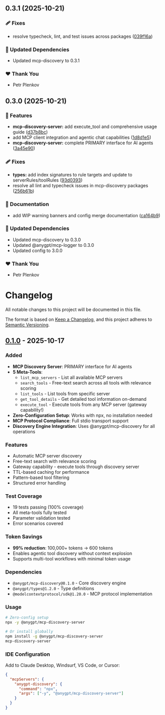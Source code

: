 ## 0.3.1 (2025-10-21)

### 🩹 Fixes

- resolve typecheck, lint, and test issues across packages ([039f16a](https://github.com/genai-tools/anygpt/commit/039f16a))

### 🧱 Updated Dependencies

- Updated mcp-discovery to 0.3.1

### ❤️ Thank You

- Petr Plenkov

## 0.3.0 (2025-10-21)

### 🚀 Features

- **mcp-discovery-server:** add execute_tool and comprehensive usage guide ([d37b8bc](https://github.com/genai-tools/anygpt/commit/d37b8bc))
- add MCP client integration and agentic chat capabilities ([1d8d1e5](https://github.com/genai-tools/anygpt/commit/1d8d1e5))
- **mcp-discovery-server:** complete PRIMARY interface for AI agents ([3a45e90](https://github.com/genai-tools/anygpt/commit/3a45e90))

### 🩹 Fixes

- **types:** add index signatures to rule targets and update to serverRules/toolRules ([93d0393](https://github.com/genai-tools/anygpt/commit/93d0393))
- resolve all lint and typecheck issues in mcp-discovery packages ([256b61b](https://github.com/genai-tools/anygpt/commit/256b61b))

### 📖 Documentation

- add WIP warning banners and config merge documentation ([ca164b9](https://github.com/genai-tools/anygpt/commit/ca164b9))

### 🧱 Updated Dependencies

- Updated mcp-discovery to 0.3.0
- Updated @anygpt/mcp-logger to 0.3.0
- Updated config to 3.0.0

### ❤️ Thank You

- Petr Plenkov

# Changelog

All notable changes to this project will be documented in this file.

The format is based on [Keep a Changelog](https://keepachangelog.com/en/1.0.0/),
and this project adheres to [Semantic Versioning](https://semver.org/spec/v2.0.0.html).

## [0.1.0] - 2025-10-17

### Added

- **MCP Discovery Server**: PRIMARY interface for AI agents
- **5 Meta-Tools**:
  - `list_mcp_servers` - List all available MCP servers
  - `search_tools` - Free-text search across all tools with relevance scoring
  - `list_tools` - List tools from specific server
  - `get_tool_details` - Get detailed tool information on-demand
  - `execute_tool` - Execute tools from any MCP server (gateway capability!)
- **Zero-Configuration Setup**: Works with npx, no installation needed
- **MCP Protocol Compliance**: Full stdio transport support
- **Discovery Engine Integration**: Uses @anygpt/mcp-discovery for all operations

### Features

- Automatic MCP server discovery
- Free-text search with relevance scoring
- Gateway capability - execute tools through discovery server
- TTL-based caching for performance
- Pattern-based tool filtering
- Structured error handling

### Test Coverage

- 19 tests passing (100% coverage)
- All meta-tools fully tested
- Parameter validation tested
- Error scenarios covered

### Token Savings

- **99% reduction**: 100,000+ tokens → 600 tokens
- Enables agentic tool discovery without context explosion
- Supports multi-tool workflows with minimal token usage

### Dependencies

- `@anygpt/mcp-discovery@0.1.0` - Core discovery engine
- `@anygpt/types@1.2.0` - Type definitions
- `@modelcontextprotocol/sdk@1.20.0` - MCP protocol implementation

### Usage

```bash
# Zero-config setup
npx -y @anygpt/mcp-discovery-server

# Or install globally
npm install -g @anygpt/mcp-discovery-server
mcp-discovery-server
```

### IDE Configuration

Add to Claude Desktop, Windsurf, VS Code, or Cursor:

```json
{
  "mcpServers": {
    "anygpt-discovery": {
      "command": "npx",
      "args": ["-y", "@anygpt/mcp-discovery-server"]
    }
  }
}
```

[0.1.0]: https://github.com/genai-tools/anygpt/releases/tag/mcp-discovery-server@0.1.0
